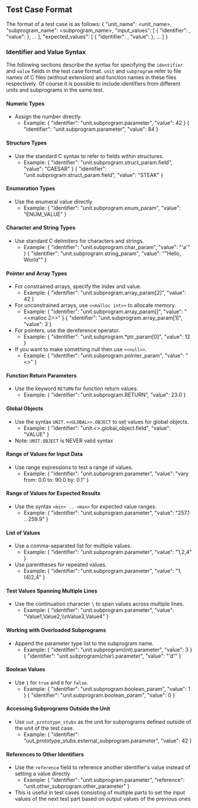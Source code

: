 ## Test Case Format
The format of a test case is as follows:
{
    "unit_name": <unit_name>,
    "subprogram_name": <subprogram_name>,
    "input_values": [
        { "identifier": <identifier>, "value": <value> },
        ...
    ],
    "expected_values": [
        { "identifier": <identifier>, "value": <value> },
        ...
    ]
}

### Identifier and Value Syntax
The following sections describe the syntax for specifying the `identifier` and `value` fields in the test case format. `unit` and `subprogram` refer to file names of C files (without extension) and function names in these files respectively. Of course it is possible to include identifiers from different units and subprograms in the same test.

#### Numeric Types
- Assign the number directly.
  - Example:
    { "identifier": "unit.subprogram.parameter", "value": 42 }
    { "identifier": "unit.subprogram.parameter", "value": 84 }

#### Structure Types
- Use the standard C syntax to refer to fields within structures.
  - Example:
    { "identifier": "unit.subprogram.struct_param.field", "value": "CAESAR" }
    { "identifier": "unit.subprogram.struct_param.field", "value": "STEAK" }

#### Enumeration Types
- Use the enumeral value directly.
  - Example:
    { "identifier": "unit.subprogram.enum_param", "value": "ENUM_VALUE" }

#### Character and String Types
- Use standard C delimiters for characters and strings.
  - Example:
    { "identifier": "unit.subprogram.char_param", "value": "'a'" }
    { "identifier": "unit.subprogram.string_param", "value": "\"Hello, World\"" }

#### Pointer and Array Types
- For constrained arrays, specify the index and value.
  - Example:
    { "identifier": "unit.subprogram.array_param[2]", "value": 42 }
- For unconstrained arrays, use `<<malloc int>>` to allocate memory.
  - Example:
    { "identifier": "unit.subprogram.array_param[]", "value": "<<malloc 2>>" }
    { "identifier": "unit.subprogram.array_param[1]", "value": 3 }
- For pointers, use the dereference operator.
  - Example:
    { "identifier": "unit.subprogram.*ptr_param[0]", "value": 12 }
- If you want to make something null then use `<<null>>`.
  - Example:
    { "identifier": "unit.subprogram.pointer_param", "value": "<<null>>" }

#### Function Return Parameters
- Use the keyword `RETURN` for function return values.
  - Example:
    { "identifier": "unit.subprogram.RETURN", "value": 23.0 }

#### Global Objects
- Use the syntax `UNIT.<<GLOBAL>>.OBJECT` to set values for global objects.
  - Example:
    { "identifier": "unit.<<GLOBAL>>.global_object.field", "value": "VALUE" }
- Note: `UNIT.OBJECT` is NEVER valid syntax

#### Range of Values for Input Data
- Use range expressions to test a range of values.
  - Example:
    { "identifier": "unit.subprogram.parameter", "value": "vary from: 0.0 to: 90.0 by: 0.1" }

#### Range of Values for Expected Results
- Use the syntax `<min> .. <max>` for expected value ranges.
  - Example:
    { "identifier": "unit.subprogram.parameter", "value": "257.1 .. 259.9" }

#### List of Values
- Use a comma-separated list for multiple values.
  - Example:
    { "identifier": "unit.subprogram.parameter", "value": "1,2,4" }
- Use parentheses for repeated values.
  - Example:
    { "identifier": "unit.subprogram.parameter", "value": "1,(4)2,4" }

#### Test Values Spanning Multiple Lines
- Use the continuation character `\` to span values across multiple lines.
  - Example:
    { "identifier": "unit.subprogram.parameter", "value": "Value1,Value2,\\\nValue3,Value4" }

#### Working with Overloaded Subprograms
- Append the parameter type list to the subprogram name.
  - Example:
    { "identifier": "unit.subprogram(int).parameter", "value": 3 }
    { "identifier": "unit.subprogram(char).parameter", "value": "'d'" }

#### Boolean Values
- Use `1` for `true` and `0` for `false`.
  - Example:
    { "identifier": "unit.subprogram.boolean_param", "value": 1 }
    { "identifier": "unit.subprogram.boolean_param", "value": 0 }

#### Accessing Subprograms Outside the Unit
- Use `uut_prototype_stubs` as the unit for subprograms defined outside of the unit of the test case.
  - Example:
    { "identifier": "uut_prototype_stubs.external_subprogram.parameter", "value": 42 }

#### References to Other Identifiers
- Use the `reference` field to reference another identifier's value instead of setting a value directly
  - Example:
    { "identifier": "unit.subprogram.parameter", "reference": "unit.other_subprogram.other_parameter" }
- This is useful in test cases consisting of multiple parts to set the input values of the next test part based on output values of the previous ones
